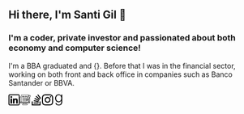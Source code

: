 ## Hi there, I'm Santi Gil 👋

### I'm a coder, private investor and passionated about both economy and computer science!
I'm a BBA graduated and {}. Before that I was in the financial sector, working on both front and back office in companies such as Banco Santander or BBVA. 

<a href="https://www.linkedin.com/in/santigilmos/">
  <img align="left" alt="Santi Gil Linkedin" width="22px" src="https://github.com/san27gil/san27gil/blob/f3c768609cf96dc388150b48c6b1d276721a7b60/img/linkedin-2.png" />
</a>

<a href="https://santigil.substack.com/">
  <img align="left" alt="Santi Gil Substack" width="22px" src="https://github.com/san27gil/san27gil/blob/f3c768609cf96dc388150b48c6b1d276721a7b60/img/blogging.png" />
</a>

<a href="https://stackoverflow.com/users/17916385/santi-gil">
  <img align="left" alt="Santi Gil Stack Overflow" width="22px" src="https://github.com/san27gil/san27gil/blob/f3c768609cf96dc388150b48c6b1d276721a7b60/img/stack-overflow.png" />
</a>

<a href="https://www.instagram.com/san27gil/">
  <img align="left" alt="Santi Gil Instagram" width="22px" src="https://github.com/san27gil/san27gil/blob/f3c768609cf96dc388150b48c6b1d276721a7b60/img/instagram-2.png" />
</a>

<a href="https://www.goodreads.com/user/show/77778065-santiago-jos-gil-mosquera">
  <img align="left" alt="Santi Gil GoodReads" width="22px" src="https://github.com/san27gil/san27gil/blob/e6ac45b72d29f908ad5cfa1d26dcd83ac0f940b8/img/goodreads.png" />
</a>


<!--
**san27gil/san27gil** is a ✨ _special_ ✨ repository because its `README.md` (this file) appears on your GitHub profile.

Here are some ideas to get you started:

- 🔭 I’m currently working on ...
- 🌱 I’m currently learning ...
- 👯 I’m looking to collaborate on ...
- 🤔 I’m looking for help with ...
- 💬 Ask me about ...
- 📫 How to reach me: ...
- 😄 Pronouns: ...
- ⚡ Fun fact: ...
-->
